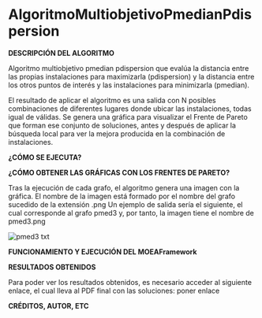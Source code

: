 # AlgoritmoMultiobjetivoPmedianPdispersion

**DESCRIPCIÓN DEL ALGORITMO**

Algoritmo multiobjetivo pmedian pdispersion que evalúa la distancia entre las propias instalaciones para maximizarla (pdispersion)
y la distancia entre los otros puntos de interés y las instalaciones para minimizarla (pmedian).

El resultado de aplicar el algoritmo es una salida con N posibles combinaciones de diferentes lugares donde ubicar las instalaciones, todas igual de válidas.
Se genera una gráfica para visualizar el Frente de Pareto que forman ese conjunto de soluciones, 
antes y después de aplicar la búsqueda local para ver la mejora producida en la combinación de instalaciones.

**¿CÓMO SE EJECUTA?**

**¿CÓMO OBTENER LAS GRÁFICAS CON LOS FRENTES DE PARETO?**

Tras la ejecución de cada grafo, el algoritmo genera una imagen con la gráfica. El nombre de la imagen está formado por el nombre del grafo sucedido de la extensión .png
Un ejemplo de salida sería el siguiente, el cual corresponde al grafo pmed3 y, por tanto, la imagen tiene el nombre de pmed3.png

![pmed3 txt](https://user-images.githubusercontent.com/63146846/149678054-0548b66e-6757-4470-a03d-ed5557276161.png)

**FUNCIONAMIENTO Y EJECUCIÓN DEL MOEAFramework**

**RESULTADOS OBTENIDOS**

Para poder ver los resultados obtenidos, es necesario acceder al siguiente enlace, el cual lleva al PDF final con las soluciones: poner enlace

**CRÉDITOS, AUTOR, ETC**


